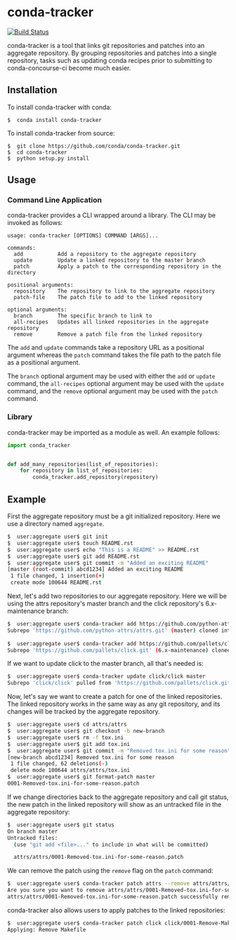 # conda-tracker

[![Build Status](https://travis-ci.org/conda/conda-tracker.svg?branch=master)](https://travis-ci.org/conda/conda-tracker)

conda-tracker is a tool that links git repositories and patches into an aggregate 
repository. By grouping repositories and patches into a single repository, tasks
such as updating conda recipes prior to submitting to conda-concourse-ci become
much easier.

## Installation

To install conda-tracker with conda:

    $  conda install conda-tracker

To install conda-tracker from source:

    $  git clone https://github.com/conda/conda-tracker.git
    $  cd conda-tracker
    $  python setup.py install

## Usage

### Command Line Application

conda-tracker provides a CLI wrapped around a library. The CLI may be invoked
as follows:

    usage: conda-tracker [OPTIONS] COMMAND [ARGS]...
    
    commands:
      add           Add a repository to the aggregate repository
      update        Update a linked repository to the master branch
      patch         Apply a patch to the corresponding repository in the directory
    
    positional arguments:
      repository    The repository to link to the aggregate repository
      patch-file    The patch file to add to the linked repository
    
    optional arguments:
      branch        The specific branch to link to
      all-recipes   Updates all linked repositories in the aggregate repository
      remove        Remove a patch file from the linked repository

The `add` and `update` commands take a repository URL as a positional argument whereas
the `patch` command takes the file path to the patch file as a positional argument.

The `branch` optional argument may be used with either the `add` or `update` command,
the `all-recipes` optional argument may be used with the `update` command, and the
`remove` optional argument may be used with the `patch` command.

### Library

conda-tracker may be imported as a module as well. An example follows:

```python
import conda_tracker


def add_many_repositories(list_of_repositories):
    for repository in list_of_repositories:
        conda_tracker.add_repository(repository)

```

## Example 

First the aggregate repository must be a git initialized repository. Here we use
a directory named `aggregate`.

```bash
$  user:aggregate user$ git init
$  user:aggregate user$ touch README.rst
$  user:aggregate user$ echo "This is a README" >> README.rst
$  user:aggregate user$ git add README.rst
$  user:aggregate user$ git commit -m "Added an exciting README"
[master (root-commit) abcd1234] Added an exciting README
 1 file changed, 1 insertion(+)
 create mode 100644 README.rst
```

Next, let's add two repositories to our aggregate repository. Here we will be using
the attrs repository's master branch and the click repository's 6.x-maintenance branch:

```bash
$  user:aggregate user$ conda-tracker add https://github.com/python-attrs/attrs.git
Subrepo 'https://github.com/python-attrs/attrs.git' (master) cloned into 'attrs/attrs'.
  
$  user:aggregate user$ conda-tracker add https://github.com/pallets/click.git 6.x-maintenance
Subrepo 'https://github.com/pallets/click.git' (6.x-maintenance) cloned into 'click/click'.
```

If we want to update click to the master branch, all that's needed is:

```bash
$  user:aggregate user$ conda-tracker update click/click master
Subrepo 'click/click' pulled from 'https://github.com/pallets/click.git' (master).
```

Now, let's say we want to create a patch for one of the linked repositories. The linked
repository works in the same way as any git repository, and its changes will be tracked
by the aggregate repository.

```bash
$  user:aggregate user$ cd attrs/attrs
$  user:aggregate user$ git checkout -b new-branch
$  user:aggregate user$ rm -f tox.ini
$  user:aggregate user$ git add tox.ini 
$  user:aggregate user$ git commit -m "Removed tox.ini for some reason"
[new-branch abcd1234] Removed tox.ini for some reason
 1 file changed, 62 deletions(-)
 delete mode 100644 attrs/attrs/tox.ini
$  user:aggregate user$ git format-patch master
0001-Removed-tox.ini-for-some-reason.patch
```

If we change directories back to the aggregate repository and call git status, the
new patch in the linked repository will show as an untracked file in the aggregate repository:
```bash
$  user:aggregate user$ git status
On branch master
Untracked files:
  (use "git add <file>..." to include in what will be committed)

  attrs/attrs/0001-Removed-tox.ini-for-some-reason.patch
```

We can remove the patch using the `remove` flag on the `patch` command:

```bash
$  user:aggregate user$ conda-tracker patch attrs --remove attrs/attrs/0001-Removed-tox.ini-for-some-reason.patch
Are you sure you want to remove attrs/attrs/0001-Removed-tox.ini-for-some-reason.patch? [y/N]: y
attrs/attrs/0001-Removed-tox.ini-for-some-reason.patch successfully removed.
```

conda-tracker also allows users to apply patches to the linked repositories:

```bash
$  user:aggregate user$ conda-tracker patch click click/0001-Remove-Makefile.patch 
Applying: Remove Makefile
```